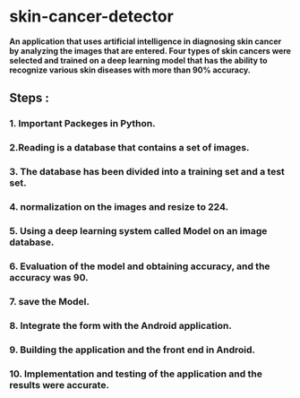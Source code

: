 # skin-cancer-detector
**An application that uses artificial intelligence in diagnosing skin cancer by analyzing the images that are entered. Four types of skin cancers were selected and trained on a deep learning model that has the ability to recognize various skin diseases with more than 90% accuracy.**


## Steps :

### 1. Important Packeges in Python.


### 2.Reading is a database that contains a set of images. 


### 3. The database has been divided into a training set and a test set.


### 4. normalization on the images and resize to 224.

### 5.  Using a deep learning system called Model on an image database.


 ### 6. Evaluation of the model and obtaining accuracy, and the accuracy was 90.

 ### 7. save the Model.

 ### 8. Integrate the form with the Android application.

 ### 9. Building the application and the front end in Android.

### 10. Implementation and testing of the application and the results were accurate.
